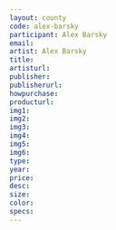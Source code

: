 ```yaml
---
layout: county 
code: alex-barsky
participant: Alex Barsky
email: 
artist: Alex Barsky
title: 
artisturl: 
publisher: 
publisherurl: 
howpurchase: 
producturl: 
img1: 
img2: 
img3: 
img4: 
img5: 
img6: 
type: 
year: 
price: 
desc: 
size: 
color: 
specs: 
---
```

